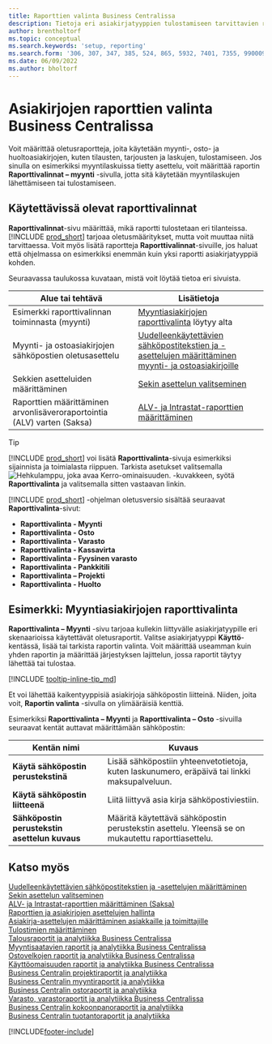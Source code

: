 ```yaml
---
title: Raporttien valinta Business Centralissa
description: Tietoja eri asiakirjatyyppien tulostamiseen tarvittavien raporttien määrittämisestä Business Centralissa.
author: brentholtorf
ms.topic: conceptual
ms.search.keywords: 'setup, reporting'
ms.search.form: '306, 307, 347, 385, 524, 865, 5932, 7401, 7355, 99000917'
ms.date: 06/09/2022
ms.author: bholtorf
---
```

# <a name="report-selection-for-documents-in-business-central"></a><a name="report-selection-for-documents-in-business-central"></a>Asiakirjojen raporttien valinta Business Centralissa

Voit määrittää oletusraportteja, joita käytetään myynti-, osto- ja huoltoasiakirjojen, kuten tilausten, tarjousten ja laskujen, tulostamiseen. Jos sinulla on esimerkiksi myyntilaskuissa tietty asettelu, voit määrittää raportin **Raporttivalinnat – myynti** -sivulla, jotta sitä käytetään myyntilaskujen lähettämiseen tai tulostamiseen.  

## <a name="available-report-selections"></a><a name="available-report-selections"></a>Käytettävissä olevat raporttivalinnat

**Raporttivalinnat**-sivu määrittää, mikä raportti tulostetaan eri tilanteissa. [!INCLUDE [prod_short](includes/prod_short.md)] tarjoaa oletusmääritykset, mutta voit muuttaa niitä tarvittaessa. Voit myös lisätä raportteja **Raporttivalinnat**-sivuille, jos haluat että ohjelmassa on esimerkiksi enemmän kuin yksi raportti asiakirjatyyppiä kohden. 

Seuraavassa taulukossa kuvataan, mistä voit löytää tietoa eri sivuista.  

|Alue tai tehtävä  |Lisätietoja|
|--------------|----------|
|Esimerkki raporttivalinnan toiminnasta (myynti)|[Myyntiasiakirjojen raporttivalinta](#example-report-selection-for-sales-documents) löytyy alta|
|Myynti- ja ostoasiakirjojen sähköpostien oletusasettelu  |[Uudelleenkäytettävien sähköpostitekstien ja -asettelujen määrittäminen myynti- ja ostoasiakirjoille](admin-how-setup-email.md#set-up-reusable-email-texts-and-layouts) |
|Sekkien asetteluiden määrittäminen     |[Sekin asettelun valitseminen](finance-how-define-check-layouts.md) |
|Raporttien määrittäminen arvonlisäveroraportointia (ALV) varten (Saksa)|[ALV- ja Intrastat-raporttien määrittäminen](LocalFunctionality/Germany/how-to-set-up-reports-for-vat-and-intrastat.md) |

> [!TIP]
> [!INCLUDE [prod_short](includes/prod_short.md)] voi lisätä **Raporttivalinta**-sivuja esimerkiksi sijainnista ja toimialasta riippuen. Tarkista asetukset valitsemalla ![Hehkulamppu, joka avaa Kerro-ominaisuuden.](media/ui-search/search_small.png "Kerro, mitä haluat tehdä") -kuvakkeen, syötä **Raporttivalinta** ja valitsemalla sitten vastaavan linkin.

[!INCLUDE [prod_short](includes/prod_short.md)] -ohjelman oletusversio sisältää seuraavat **Raporttivalinta**-sivut:

* **Raporttivalinta - Myynti**  
* **Raporttivalinta - Osto**  
* **Raporttivalinta - Varasto**  
* **Raporttivalinta - Kassavirta**  
* **Raporttivalinta - Fyysinen varasto**  
* **Raporttivalinta - Pankkitili**  
* **Raporttivalinta – Projekti**  
* **Raporttivalinta - Huolto**

## <a name="example-report-selection-for-sales-documents"></a><a name="example-report-selection-for-sales-documents"></a>Esimerkki: Myyntiasiakirjojen raporttivalinta

**Raporttivalinta – Myynti** -sivu tarjoaa kullekin liittyvälle asiakirjatyypille eri skenaarioissa käytettävät oletusraportit. Valitse asiakirjatyyppi **Käyttö**-kentässä, lisää tai tarkista raportin valinta. Voit määrittää useamman kuin yhden raportin ja määrittää järjestyksen lajittelun, jossa raportit täytyy lähettää tai tulostaa.  

[!INCLUDE [tooltip-inline-tip_md](includes/tooltip-inline-tip_md.md)]

Et voi lähettää kaikentyyppisiä asiakirjoja sähköpostin liitteinä. Niiden, joita voit, **Raportin valinta** -sivulla on ylimääräisiä kenttiä.  

Esimerkiksi **Raporttivalinta – Myynti** ja **Raporttivalinta – Osto** -sivuilla seuraavat kentät auttavat määrittämään sähköpostin:

|Kentän nimi |Kuvaus  |
|-----------|-------------|
|**Käytä sähköpostin perustekstinä**| Lisää sähköpostiin yhteenvetotietoja, kuten laskunumero, eräpäivä tai linkki maksupalveluun.        |
|**Käytä sähköpostin liitteenä**| Liitä liittyvä asia kirja sähköpostiviestiin.|
|**Sähköpostin perustekstin asettelun kuvaus**|Määritä käytettävä sähköpostin perustekstin asettelu. Yleensä se on mukautettu raporttiasettelu. |

## <a name="see-also"></a><a name="see-also"></a>Katso myös

[Uudelleenkäytettävien sähköpostitekstien ja -asettelujen määrittäminen](admin-how-setup-email.md#set-up-reusable-email-texts-and-layouts)  
[Sekin asettelun valitseminen](finance-how-define-check-layouts.md)  
[ALV- ja Intrastat-raporttien määrittäminen (Saksa)](LocalFunctionality/Germany/how-to-set-up-reports-for-vat-and-intrastat.md)  
[Raporttien ja asiakirjojen asettelujen hallinta](ui-manage-report-layouts.md)  
[Asiakirja-asettelujen määrittäminen asiakkaille ja toimittajille](ui-define-customer-vendor-document-layouts.md)  
[Tulostimien määrittäminen](ui-specify-printer-selection-reports.md)  
[Talousraportit ja analytiikka Business Centralissa](finance-reports.md)  
[Myyntisaatavien raportit ja analytiikka Business Centralissa](receivables-reports.md)  
[Ostovelkojen raportit ja analytiikka Business Centralissa](payables-reports.md)  
[Käyttöomaisuuden raportit ja analytiikka Business Centralissa](fa-reports.md)  
[Business Centralin projektiraportit ja analytiikka](project-reports.md)  
[Business Centralin myyntiraportit ja analytiikka](sales-reports.md)  
[Business Centralin ostoraportit ja analytiikka](purchase-reports.md)  
[Varasto, varastoraportit ja analytiikka Business Centralissa](inventory-WMS-reports.md)  
[Business Centralin kokoonpanoraportit ja analytiikka](assembly-reports.md)  
[Business Centralin tuotantoraportit ja analytiikka](production-reports.md)  

[!INCLUDE[footer-include](includes/footer-banner.md)]
